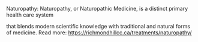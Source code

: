 Naturopathy:
Naturopathy, or Naturopathic Medicine, is a distinct primary health care system

that blends modern scientific knowledge with traditional and natural forms of medicine.
Read more: https://richmondhillcc.ca/treatments/naturopathy/
